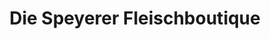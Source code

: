 ---
title: "Die Speyerer Fleischboutique"
url: /speyer/die-speyerer-fleischboutique/
shop: Metzgerei
---